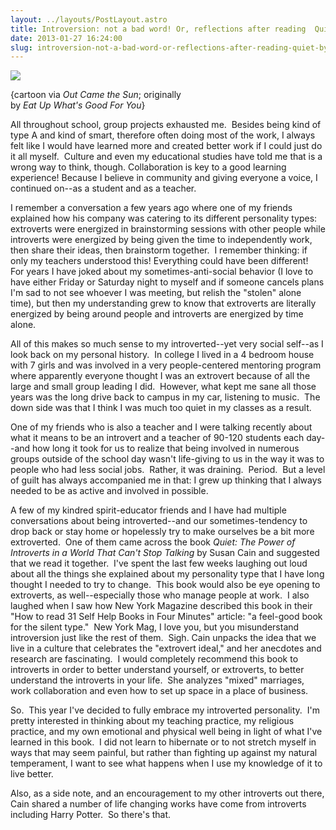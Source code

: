 ```yaml
---
layout: ../layouts/PostLayout.astro
title: Introversion: not a bad word! Or, reflections after reading  Quiet  by Susan Cain
date: 2013-01-27 16:24:00
slug: introversion-not-a-bad-word-or-reflections-after-reading-quiet-by-susan-cain
---
```


[![](http://goodliferoad.files.wordpress.com/2012/04/introvert.jpg?w=500&h=375)](http://goodliferoad.files.wordpress.com/2012/04/introvert.jpg?w=500&h=375)

{cartoon via _Out Came the Sun_; originally  
by _Eat Up What's Good For You_}

All throughout school, group projects exhausted me.  Besides being kind of type A and kind of smart, therefore often doing most of the work, I always felt like I would have learned more and created better work if I could just do it all myself.  Culture and even my educational studies have told me that is a wrong way to think, though. Collaboration is key to a good learning experience! Because I believe in community and giving everyone a voice, I continued on--as a student and as a teacher.

I remember a conversation a few years ago where one of my friends explained how his company was catering to its different personality types: extroverts were energized in brainstorming sessions with other people while introverts were energized by being given the time to independently work, then share their ideas, then brainstorm together.  I remember thinking: if only my teachers understood this! Everything could have been different!   For years I have joked about my sometimes-anti-social behavior (I love to have either Friday or Saturday night to myself and if someone cancels plans I'm sad to not see whoever I was meeting, but relish the "stolen" alone time), but then my understanding grew to know that extroverts are literally energized by being around people and introverts are energized by time alone.

All of this makes so much sense to my introverted--yet very social self--as I look back on my personal history.  In college I lived in a 4 bedroom house with 7 girls and was involved in a very people-centered mentoring program where apparently everyone thought I was an extrovert because of all the large and small group leading I did.  However, what kept me sane all those years was the long drive back to campus in my car, listening to music.  The down side was that I think I was much too quiet in my classes as a result.

One of my friends who is also a teacher and I were talking recently about what it means to be an introvert and a teacher of 90-120 students each day--and how long it took for us to realize that being involved in numerous groups outside of the school day wasn't life-giving to us in the way it was to people who had less social jobs.  Rather, it was draining.  Period.  But a level of guilt has always accompanied me in that: I grew up thinking that I always needed to be as active and involved in possible.

A few of my kindred spirit-educator friends and I have had multiple conversations about being introverted--and our sometimes-tendency to drop back or stay home or hopelessly try to make ourselves be a bit more extroverted.  One of them came across the book _Quiet: The Power of Introverts in a World That Can't Stop Talking_ by Susan Cain and suggested that we read it together.  I've spent the last few weeks laughing out loud about all the things she explained about my personality type that I have long thought I needed to try to change.  This book would also be eye opening to extroverts, as well--especially those who manage people at work.  I also laughed when I saw how New York Magazine described this book in their "How to read 31 Self Help Books in Four Minutes" article: "a feel-good book for the silent type."  New York Mag, I love you, but you misunderstand introversion just like the rest of them.  Sigh. Cain unpacks the idea that we live in a culture that celebrates the "extrovert ideal," and her anecdotes and research are fascinating.  I would completely recommend this book to introverts in order to better understand yourself, or extroverts, to better understand the introverts in your life.  She analyzes "mixed" marriages, work collaboration and even how to set up space in a place of business.

So.  This year I've decided to fully embrace my introverted personality.  I'm pretty interested in thinking about my teaching practice, my religious practice, and my own emotional and physical well being in light of what I've learned in this book.  I did not learn to hibernate or to not stretch myself in ways that may seem painful, but rather than fighting up against my natural temperament, I want to see what happens when I use my knowledge of it to live better.

Also, as a side note, and an encouragement to my other introverts out there, Cain shared a number of life changing works have come from introverts including Harry Potter.  So there's that.
